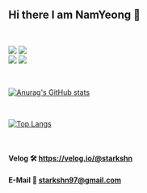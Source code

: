 ## Hi there I am NamYeong 👋
<br />

<img src="https://img.shields.io/badge/Unreal-000000??style=plastic&logo=Unity&logoColor=white">  <img src="https://img.shields.io/badge/C++-FF0044??style=plastic&logo=Cplusplus&logoColor=white">  
<img src="https://img.shields.io/badge/Unity-000000??style=plastic&logo=Unity&logoColor=white"> <img src="https://img.shields.io/badge/Csharp-239120??style=plastic&logo=csharp&logoColor=white">    


<br />

[![Anurag's GitHub stats](https://github-readme-stats.vercel.app/api?username=starkshn&show_icons=true&count_private=true&count_private=true&theme=radical)](https://github.com/starkshn/github-readme-stats)

<br />

[![Top Langs](https://github-readme-stats.vercel.app/api/top-langs/?username=starkshn&show_owner=true&theme=radical&layout=compact)](https://github.com/starkshn)

<br />


#### Velog 🛠 https://velog.io/@starkshn
#### E-Mail 📩 starkshn97@gmail.com
<!--
**starkshn/starkshn** is a ✨ _special_ ✨ repository because its `README.md` (this file) appears on your GitHub profile.

Here are some ideas to get you started:

 🔭 I’m currently working on ...
 🌱 I’m currently learning ...
 👯 I’m looking to collaborate on ...
 🤔 I’m looking for help with ...
 💬 Ask me about ...
 📫 How to reach me: ...
 😄 Pronouns: ...
 ⚡ Fun fact: ...

